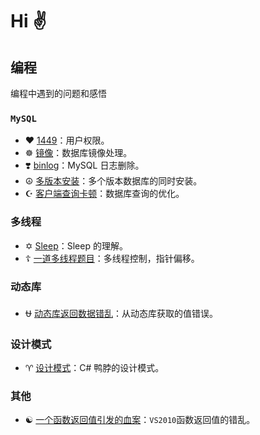 # Hi ✌️  

## 编程

编程中遇到的问题和感悟

### `MySQL`

* ❤️   [1449](MySQL-1449.md)：用户权限。
* ☸️    [镜像](MySQL-镜像.md)：数据库镜像处理。
* ❣️     [binlog](MySQL-bin_log.md)：MySQL 日志删除。
* ☮️    [多版本安装](MySQL-多版本安装.md)：多个版本数据库的同时安装。
* ☪️    [客户端查询卡顿](MySQL-客户端查询卡顿.md)：数据库查询的优化。

### 多线程

*  ✡️   [Sleep](MFC-Sleep的理解.md)：Sleep 的理解。
*  ☦️   [一道多线程题目](一个多线程题.md)：多线程控制，指针偏移。

### 动态库

*  ⛎   [动态库返回数据错乱](DLL-返回数据错乱.md)：从动态库获取的值错误。



### 设计模式

*  ♈️   [设计模式](设计模式.md)：C# 鸭脖的设计模式。



### 其他

*  ☯️ [一个函数返回值引发的血案](一个函数返回值引发的血案.md)：`VS2010`函数返回值的错乱。






